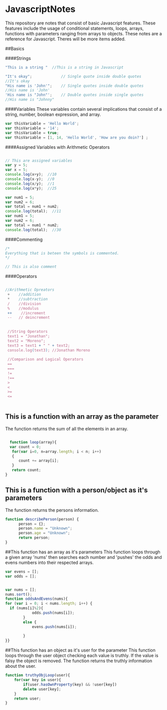 # JavascriptNotes
This repository are notes that consist of basic Javascript features. These features include the usage of conditional statements, loops, arrays, functions with parameters ranging from arrays to objects. These notes are a reference for Javascript. Theres will be more items added.


##Basics

####Strings
```javascript
"This is a string "  //This is a string in Javascript

"It's okay";             // Single quote inside double quotes
//It's okay
"His name is 'John'";    // Single quotes inside double quotes
//His name is 'John'
'His name is "John"';    // Double quotes inside single quotes
//His name is "Johnny"


```

####Variables
These variables contain several implications that consist of a string, number, boolean expression, and array. 
```javascript
var thisVariable = 'Hello World';
var thisVariable = '14';
var thisVariable = true;
var thisVariable = [1, 14, 'Hello World', 'How are you doin?'] ;
``` 

####Assigned Variables with Arithmetic Operators
```javascript

// This are assigned variables 
var y = 5;
var x = 5;
console.log(x+y);  //10
console.log(x-y);  //0
console.log(x/y);  //1
console.log(x*y);  //25

var num1 = 5;
var num2 = 6;
var total = num1 + num2;  
console.log(total);  //11
var num1 = 5;
var num2 = 6;
var total = num1 * num2;
console.log(total);  //30

```


####Commenting 
```javascript
/*
Everything that is beteen the symbols is commented.
*/

// This is also comment

``` 

####Operators

```javascript

//Arithmetic Opreators
 +    //addition
 *    //subtraction
 /    //division
 %    //modulus
 ++    //increment
 --   // deincrement
 
 
 //String Operators
 text1 = "Jonathan";
 text2 = "Moreno";
 text3 = text1 + " " + text2;
 console.log(text3); //Jonathan Moreno
 
 //Comparison and Logical Operators
 ==
 ===
 !=
 !==
 >
 <
 >=
 <=
 

```



## This is a function with an array as the parameter
The function returns the sum of all the elements in an array. 

```javascript

  function loop(array){
  var count = 0;
   for(var i=0, n=array.length; i < n; i++) 
   { 
      count += array[i]; 
   }
   return count;
}


``` 

## This is a function with a person/object as it's parameters
The function returns the persons information. 

```javascript
function describePerson(person) {
      person = {};
      person.name = "Unknown";
      person.age = "Unknown";
      return person;
}

```


##This function has an array as it's parameters
This function loops through a given array 'nums' then searches each number and 'pushes' the odds and evens numbers into their respected arrays.

```javascript
var evens = [];
var odds = [];


var nums = [];
nums.sort();
function oddsAndEvens(nums){
for (var i = 0; i < nums.length; i++) {
  if (nums[i]%2){ 
            odds.push(nums[i]); 
        }
        else {
            evens.push(nums[i]); 
            
        }
}}

```

##This function has an object as it's user for the parameter
This function loops through the user object checking each value is truthly. If the value is falsy the object is removed. The function returns the truthly information about the user. 

```javascript
function truthyObjLoop(user){
    for(var key in user){
        if(user.hasOwnProperty(key) && !user[key]) 
        delete user[key];
    }
    return user;
}
```
